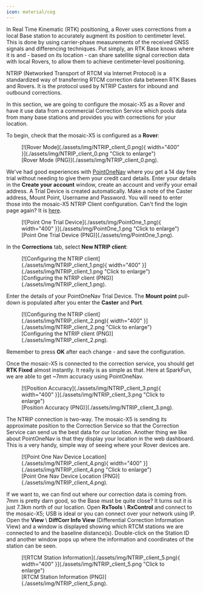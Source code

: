 ```yaml
---
icon: material/cog
---
```


In Real Time Kinematic (RTK) positioning, a Rover uses corrections from a local Base station to accurately augment its position to centimeter level. This is done by using carrier-phase measurements of the received GNSS signals and differencing techniques. Put simply, an RTK Base knows where it is and - based on its location - can share satellite signal correction data with local Rovers, to allow them to achieve centimeter-level positioning.

NTRIP (Networked Transport of RTCM via Internet Protocol) is a standardized way of transferring RTCM correction data between RTK Bases and Rovers. It is the protocol used by NTRIP Casters for inbound and outbound corrections.

In this section, we are going to configure the mosaic-X5 as a Rover and have it use data from a commercial Correction Service which pools data from many base stations and provides you with corrections for your location.

To begin, check that the mosaic-X5 is configured as a **Rover**:

<figure markdown>
[![Rover Mode](./assets/img/NTRIP_client_0.png){ width="400" }](./assets/img/NTRIP_client_0.png "Click to enlarge")
<figcaption markdown>
[Rover Mode (PNG)](./assets/img/NTRIP_client_0.png).
</figcaption>
</figure>

We've had good experiences with [PointOneNav](https://app.pointonenav.com/trial?src=sparkfun) where you get a 14 day free trial without needing to give them your credit card details. Enter your details in the **Create your account** window, create an account and verify your email address. A Trial Device is created automatically. Make a note of the Caster address, Mount Point, Username and Password. You will need to enter those into the mosaic-X5 NTRIP Client configuration. Can't find the login page again? It is [here](https://app.pointonenav.com/login).

<figure markdown>
[![Point One Trial Device](./assets/img/PointOne_1.png){ width="400" }](./assets/img/PointOne_1.png "Click to enlarge")
<figcaption markdown>
[Point One Trial Device (PNG)](./assets/img/PointOne_1.png).
</figcaption>
</figure>

In the **Corrections** tab, select **New NTRIP client**:

<figure markdown>
[![Configuring the NTRIP client](./assets/img/NTRIP_client_1.png){ width="400" }](./assets/img/NTRIP_client_1.png "Click to enlarge")
<figcaption markdown>
[Configuring the NTRIP client (PNG)](./assets/img/NTRIP_client_1.png).
</figcaption>
</figure>

Enter the details of your PointOneNav Trial Device. The **Mount point** pull-down is populated after you enter the **Caster** and **Port**.

<figure markdown>
[![Configuring the NTRIP client](./assets/img/NTRIP_client_2.png){ width="400" }](./assets/img/NTRIP_client_2.png "Click to enlarge")
<figcaption markdown>
[Configuring the NTRIP client (PNG)](./assets/img/NTRIP_client_2.png).
</figcaption>
</figure>

Remember to press **OK** after each change - and save the configuration.

Once the mosaic-X5 is connected to the correction service, you should get **RTK Fixed** almost instantly. It really is as simple as that. Here at SparkFun, we are able to get ~7mm accuracy using PointOneNav.

<figure markdown>
[![Position Accuracy](./assets/img/NTRIP_client_3.png){ width="400" }](./assets/img/NTRIP_client_3.png "Click to enlarge")
<figcaption markdown>
[Position Accuracy (PNG)](./assets/img/NTRIP_client_3.png).
</figcaption>
</figure>

The NTRIP connection is two-way. The mosaic-X5 is sending its approximate position to the Correction Service so that the Correction Service can send us the best data for our location. Another thing we like about PointOneNav is that they display your location in the web dashboard. This is a very handy, simple way of seeing where your Rover devices are.

<figure markdown>
[![Point One Nav Device Location](./assets/img/NTRIP_client_4.png){ width="400" }](./assets/img/NTRIP_client_4.png "Click to enlarge")
<figcaption markdown>
[Point One Nav Device Location (PNG)](./assets/img/NTRIP_client_4.png).
</figcaption>
</figure>

If we want to, we can find out where our correction data is coming from. 7mm is pretty darn good, so the Base must be quite close? It turns out it is just 7.3km north of our location. Open **RxTools** \ **RxControl** and connect to the mosaic-X5; USB is ideal or you can connect over your network using IP. Open the **View** \ **DiffCorr Info View** (Differential Correction Information View) and a window is displayed showing which RTCM stations we are connected to and the baseline distance(s). Double-click on the Station ID and another window pops up where the information and coordinates of the station can be seen.

<figure markdown>
[![RTCM Station Information](./assets/img/NTRIP_client_5.png){ width="400" }](./assets/img/NTRIP_client_5.png "Click to enlarge")
<figcaption markdown>
[RTCM Station Information (PNG)](./assets/img/NTRIP_client_5.png).
</figcaption>
</figure>
